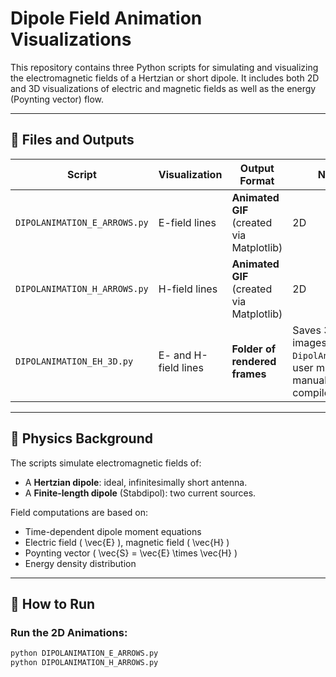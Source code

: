 # Dipole Field Animation Visualizations

This repository contains three Python scripts for simulating and visualizing the electromagnetic fields of a Hertzian or short dipole. It includes both 2D and 3D visualizations of electric and magnetic fields as well as the energy (Poynting vector) flow.

---

## 📁 Files and Outputs

| Script                        | Visualization                          | Output Format                             | Notes                                                                 |
|------------------------------|----------------------------------------|-------------------------------------------|-----------------------------------------------------------------------|
| `DIPOLANIMATION_E_ARROWS.py` | E-field lines      | **Animated GIF** (created via Matplotlib) | 2D   |
| `DIPOLANIMATION_H_ARROWS.py` | H-field lines      | **Animated GIF** (created via Matplotlib) | 2D                       |
| `DIPOLANIMATION_EH_3D.py`    | E- and H-field lines     | **Folder of rendered frames**             | Saves 3D images to `DipolAnimation/`; user must manually compile to GIF. |

---

## 🧠 Physics Background

The scripts simulate electromagnetic fields of:
- A **Hertzian dipole**: ideal, infinitesimally short antenna.
- A **Finite-length dipole** (Stabdipol): two current sources.

Field computations are based on:
- Time-dependent dipole moment equations
- Electric field \( \vec{E} \), magnetic field \( \vec{H} \)
- Poynting vector \( \vec{S} = \vec{E} \times \vec{H} \)
- Energy density distribution

---

## 🚀 How to Run

### Run the 2D Animations:
```bash
python DIPOLANIMATION_E_ARROWS.py
python DIPOLANIMATION_H_ARROWS.py
